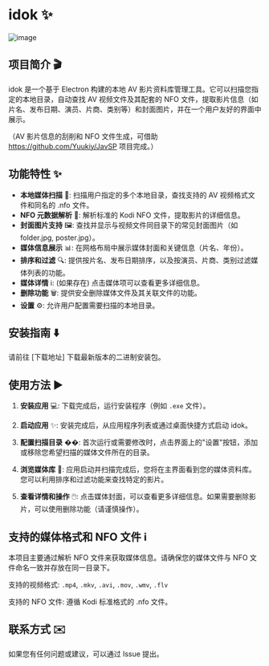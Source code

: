 # idok ✨

![image](https://github.com/user-attachments/assets/399e3dfb-8a06-4422-88c5-1026ca6ce512)


## 项目简介 🎬

idok 是一个基于 Electron 构建的本地 AV 影片资料库管理工具。它可以扫描您指定的本地目录，自动查找 AV 视频文件及其配套的 NFO 文件，提取影片信息（如片名、发布日期、演员、片商、类别等）和封面图片，并在一个用户友好的界面中展示。

（AV 影片信息的刮削和 NFO 文件生成，可借助 https://github.com/Yuukiy/JavSP 项目完成。）

## 功能特性 ✨

*   **本地媒体扫描** 📂: 扫描用户指定的多个本地目录，查找支持的 AV 视频格式文件和同名的 .nfo 文件。
*   **NFO 元数据解析** 📄: 解析标准的 Kodi NFO 文件，提取影片的详细信息。
*   **封面图片支持** 🖼️: 查找并显示与视频文件同目录下的常见封面图片（如 folder.jpg, poster.jpg）。
*   **媒体信息展示** 📊: 在网格布局中展示媒体封面和关键信息（片名、年份）。
*   **排序和过滤** 🔍: 提供按片名、发布日期排序，以及按演员、片商、类别过滤媒体列表的功能。
*   **媒体详情** ℹ️: (如果存在) 点击媒体项可以查看更多详细信息。
*   **删除功能** 🗑️: 提供安全删除媒体文件及其关联文件的功能。
*   **设置** ⚙️: 允许用户配置需要扫描的本地目录。

## 安装指南 ⬇️

请前往 [下载地址] 下载最新版本的二进制安装包。

## 使用方法 ▶️

1.  **安装应用** 💻: 下载完成后，运行安装程序（例如 `.exe` 文件）。

2.  **启动应用** ✨: 安装完成后，从应用程序列表或通过桌面快捷方式启动 idok。

3.  **配置扫描目录** ��: 首次运行或需要修改时，点击界面上的"设置"按钮，添加或移除您希望扫描的媒体文件所在的目录。

4.  **浏览媒体库** 👀: 应用启动并扫描完成后，您将在主界面看到您的媒体资料库。您可以利用排序和过滤功能来查找特定的影片。

5.  **查看详情和操作** 🖱️: 点击媒体封面，可以查看更多详细信息。如果需要删除影片，可以使用删除功能（请谨慎操作）。

## 支持的媒体格式和 NFO 文件 ℹ️

本项目主要通过解析 NFO 文件来获取媒体信息。请确保您的媒体文件与 NFO 文件命名一致并存放在同一目录下。

支持的视频格式: `.mp4`, `.mkv`, `.avi`, `.mov`, `.wmv`, `.flv` 

支持的 NFO 文件: 遵循 Kodi 标准格式的 .nfo 文件。

## 联系方式 ✉️

如果您有任何问题或建议，可以通过 Issue 提出。 
